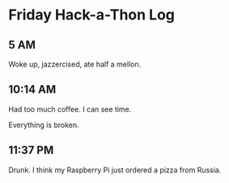 # Friday Hack-a-Thon Log


## 5 AM

Woke up, jazzercised, ate half a mellon.


## 10:14 AM

Had too much coffee.  I can see time.

Everything is broken.


## 11:37 PM

Drunk.  I think my Raspberry Pi just ordered a pizza from Russia.
